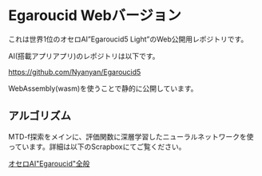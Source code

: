 # Egaroucid Webバージョン

これは世界1位のオセロAI”Egaroucid5 Light”のWeb公開用レポジトリです。

AI(搭載アプリアプリ)のレポジトリは以下です。

https://github.com/Nyanyan/Egaroucid5

WebAssembly(wasm)を使うことで静的に公開しています。

## アルゴリズム

MTD-f探索をメインに、評価関数に深層学習したニューラルネットワークを使っています。詳細は以下のScrapboxにてご覧ください。

[オセロAI"Egaroucid"全般](https://scrapbox.io/nyanyan/%E3%82%AA%E3%82%BB%E3%83%ADAI%22Egaroucid%22%E5%85%A8%E8%88%AC)

